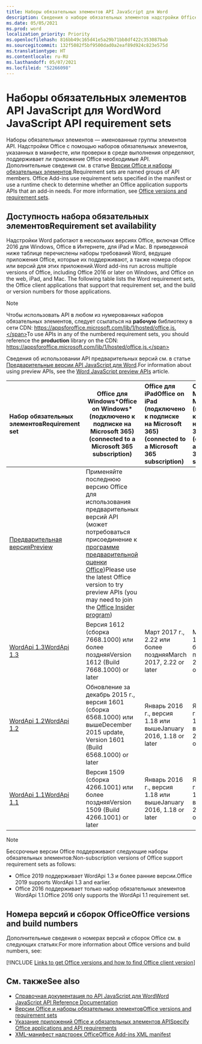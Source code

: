 ```yaml
---
title: Наборы обязательных элементов API JavaScript для Word
description: Сведения о наборе обязательных элементов надстройки Office для сборок Word.
ms.date: 05/05/2021
ms.prod: word
localization_priority: Priority
ms.openlocfilehash: 816bb49c165d41e5a29b71bb8df422c353087bab
ms.sourcegitcommit: 132f5082f5bf9500dad0a2eaf89d924c823e575d
ms.translationtype: HT
ms.contentlocale: ru-RU
ms.lasthandoff: 05/07/2021
ms.locfileid: "52266098"
---
```

# <a name="word-javascript-api-requirement-sets"></a><span data-ttu-id="133e4-103">Наборы обязательных элементов API JavaScript для Word</span><span class="sxs-lookup"><span data-stu-id="133e4-103">Word JavaScript API requirement sets</span></span>

<span data-ttu-id="133e4-p101">Наборы обязательных элементов — именованные группы элементов API. Надстройки Office с помощью наборов обязательных элементов, указанных в манифесте, или проверки в среде выполнения определяют, поддерживает ли приложение Office необходимые API. Дополнительные сведения см. в статье [Версии Office и наборы обязательных элементов](../../develop/office-versions-and-requirement-sets.md).</span><span class="sxs-lookup"><span data-stu-id="133e4-p101">Requirement sets are named groups of API members. Office Add-ins use requirement sets specified in the manifest or use a runtime check to determine whether an Office application supports APIs that an add-in needs. For more information, see [Office versions and requirement sets](../../develop/office-versions-and-requirement-sets.md).</span></span>

## <a name="requirement-set-availability"></a><span data-ttu-id="133e4-107">Доступность набора обязательных элементов</span><span class="sxs-lookup"><span data-stu-id="133e4-107">Requirement set availability</span></span>

<span data-ttu-id="133e4-p102">Надстройки Word работают в нескольких версиях Office, включая Office 2016 для Windows, Office в Интернете, для iPad и Mac. В приведенной ниже таблице перечислены наборы требований Word, ведущие приложения Office, которые их поддерживают, а также номера сборок или версий для этих приложений.</span><span class="sxs-lookup"><span data-stu-id="133e4-p102">Word add-ins run across multiple versions of Office, including Office 2016 or later on Windows, and Office on the web, iPad, and Mac. The following table lists the Word requirement sets, the Office client applications that support that requirement set, and the build or version numbers for those applications.</span></span>

> [!NOTE]
> <span data-ttu-id="133e4-110">Чтобы использовать API в любом из нумерованных наборов обязательных элементов, следует ссылаться на **рабочую** библиотеку в сети CDN: https://appsforoffice.microsoft.com/lib/1/hosted/office.js.</span><span class="sxs-lookup"><span data-stu-id="133e4-110">To use APIs in any of the numbered requirement sets, you should reference the **production** library on the CDN: https://appsforoffice.microsoft.com/lib/1/hosted/office.js.</span></span>
>
> <span data-ttu-id="133e4-111">Сведения об использовании API предварительных версий см. в статье [Предварительные версии API JavaScript для Word](word-preview-apis.md).</span><span class="sxs-lookup"><span data-stu-id="133e4-111">For information about using preview APIs, see the [Word JavaScript preview APIs](word-preview-apis.md) article.</span></span>

|  <span data-ttu-id="133e4-112">Набор обязательных элементов</span><span class="sxs-lookup"><span data-stu-id="133e4-112">Requirement set</span></span>  |   <span data-ttu-id="133e4-113">Office для Windows\*</span><span class="sxs-lookup"><span data-stu-id="133e4-113">Office on Windows\*</span></span><br><span data-ttu-id="133e4-114">(подключено к подписке на Microsoft 365)</span><span class="sxs-lookup"><span data-stu-id="133e4-114">(connected to a Microsoft 365 subscription)</span></span>  |  <span data-ttu-id="133e4-115">Office для iPad</span><span class="sxs-lookup"><span data-stu-id="133e4-115">Office on iPad</span></span><br><span data-ttu-id="133e4-116">(подключено к подписке на Microsoft 365)</span><span class="sxs-lookup"><span data-stu-id="133e4-116">(connected to a Microsoft 365 subscription)</span></span>  |  <span data-ttu-id="133e4-117">Office для Mac</span><span class="sxs-lookup"><span data-stu-id="133e4-117">Office on Mac</span></span><br><span data-ttu-id="133e4-118">(подключено к подписке на Microsoft 365)</span><span class="sxs-lookup"><span data-stu-id="133e4-118">(connected to a Microsoft 365 subscription)</span></span>  | <span data-ttu-id="133e4-119">Office в Интернете</span><span class="sxs-lookup"><span data-stu-id="133e4-119">Office on the web</span></span>  |
|:-----|-----|:-----|:-----|:-----|
| [<span data-ttu-id="133e4-120">Предварительная версия</span><span class="sxs-lookup"><span data-stu-id="133e4-120">Preview</span></span>](word-preview-apis.md) | <span data-ttu-id="133e4-121">Применяйте последнюю версию Office для использования предварительных версий API (может потребоваться присоединение к [программе предварительной оценки Office](https://insider.office.com))</span><span class="sxs-lookup"><span data-stu-id="133e4-121">Please use the latest Office version to try preview APIs (you may need to join the [Office Insider program](https://insider.office.com))</span></span> |
| [<span data-ttu-id="133e4-122">WordApi 1.3</span><span class="sxs-lookup"><span data-stu-id="133e4-122">WordApi 1.3</span></span>](word-api-1-3-requirement-set.md) | <span data-ttu-id="133e4-123">Версия 1612 (сборка 7668.1000) или более поздняя</span><span class="sxs-lookup"><span data-stu-id="133e4-123">Version 1612 (Build 7668.1000) or later</span></span>| <span data-ttu-id="133e4-124">Март 2017 г., 2.22 или более поздняя</span><span class="sxs-lookup"><span data-stu-id="133e4-124">March 2017, 2.22 or later</span></span> | <span data-ttu-id="133e4-125">Март 2017 г., 15.32 или более поздняя</span><span class="sxs-lookup"><span data-stu-id="133e4-125">March 2017, 15.32 or later</span></span>| <span data-ttu-id="133e4-126">Март 2017 г.</span><span class="sxs-lookup"><span data-stu-id="133e4-126">March 2017</span></span> |
| [<span data-ttu-id="133e4-127">WordApi 1.2</span><span class="sxs-lookup"><span data-stu-id="133e4-127">WordApi 1.2</span></span>](word-api-1-2-requirement-set.md) | <span data-ttu-id="133e4-128">Обновление за декабрь 2015 г., версия 1601 (сборка 6568.1000) или выше</span><span class="sxs-lookup"><span data-stu-id="133e4-128">December 2015 update, Version 1601 (Build 6568.1000) or later</span></span> | <span data-ttu-id="133e4-129">Январь 2016 г., версия 1.18 или выше</span><span class="sxs-lookup"><span data-stu-id="133e4-129">January 2016, 1.18 or later</span></span> | <span data-ttu-id="133e4-130">Январь 2016 г., версия 15.19 или выше</span><span class="sxs-lookup"><span data-stu-id="133e4-130">January 2016, 15.19 or later</span></span>| <span data-ttu-id="133e4-131">Сентябрь 2016 г.</span><span class="sxs-lookup"><span data-stu-id="133e4-131">September 2016</span></span> |
| [<span data-ttu-id="133e4-132">WordApi 1.1</span><span class="sxs-lookup"><span data-stu-id="133e4-132">WordApi 1.1</span></span>](word-api-1-1-requirement-set.md) | <span data-ttu-id="133e4-133">Версия 1509 (сборка 4266.1001) или более поздняя</span><span class="sxs-lookup"><span data-stu-id="133e4-133">Version 1509 (Build 4266.1001) or later</span></span>| <span data-ttu-id="133e4-134">Январь 2016 г., версия 1.18 или выше</span><span class="sxs-lookup"><span data-stu-id="133e4-134">January 2016, 1.18 or later</span></span> | <span data-ttu-id="133e4-135">Январь 2016 г., версия 15.19 или выше</span><span class="sxs-lookup"><span data-stu-id="133e4-135">January 2016, 15.19 or later</span></span>| <span data-ttu-id="133e4-136">Сентябрь 2016 г.</span><span class="sxs-lookup"><span data-stu-id="133e4-136">September 2016</span></span> |

> [!NOTE]
> <span data-ttu-id="133e4-137">Бессрочные версии Office поддерживают следующие наборы обязательных элементов:</span><span class="sxs-lookup"><span data-stu-id="133e4-137">Non-subscription versions of Office support requirement sets as follows:</span></span>
>
> - <span data-ttu-id="133e4-138">Office 2019 поддерживает WordApi 1.3 и более ранние версии.</span><span class="sxs-lookup"><span data-stu-id="133e4-138">Office 2019 supports WordApi 1.3 and earlier.</span></span>
> - <span data-ttu-id="133e4-139">Office 2016 поддерживает только набор обязательных элементов WordApi 1.1.</span><span class="sxs-lookup"><span data-stu-id="133e4-139">Office 2016 only supports the WordApi 1.1 requirement set.</span></span>

## <a name="office-versions-and-build-numbers"></a><span data-ttu-id="133e4-140">Номера версий и сборок Office</span><span class="sxs-lookup"><span data-stu-id="133e4-140">Office versions and build numbers</span></span>

<span data-ttu-id="133e4-141">Дополнительные сведения о номерах версий и сборок Office см. в следующих статьях:</span><span class="sxs-lookup"><span data-stu-id="133e4-141">For more information about Office versions and build numbers, see:</span></span>

[!INCLUDE [Links to get Office versions and how to find Office client version](../../includes/links-get-office-versions-builds.md)]

## <a name="see-also"></a><span data-ttu-id="133e4-142">См. также</span><span class="sxs-lookup"><span data-stu-id="133e4-142">See also</span></span>

- [<span data-ttu-id="133e4-143">Справочная документация по API JavaScript для Word</span><span class="sxs-lookup"><span data-stu-id="133e4-143">Word JavaScript API Reference Documentation</span></span>](/javascript/api/word)
- [<span data-ttu-id="133e4-144">Версии Office и наборы обязательных элементов</span><span class="sxs-lookup"><span data-stu-id="133e4-144">Office versions and requirement sets</span></span>](../../develop/office-versions-and-requirement-sets.md)
- [<span data-ttu-id="133e4-145">Указание приложений Office и обязательных элементов API</span><span class="sxs-lookup"><span data-stu-id="133e4-145">Specify Office applications and API requirements</span></span>](../../develop/specify-office-hosts-and-api-requirements.md)
- [<span data-ttu-id="133e4-146">XML-манифест надстроек Office</span><span class="sxs-lookup"><span data-stu-id="133e4-146">Office Add-ins XML manifest</span></span>](../../develop/add-in-manifests.md)

